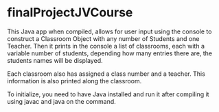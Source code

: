# finalProjectJVCourse

This Java app when compiled, allows for user input using the console to construct a Classroom Object with any number of Students and one Teacher.
Then it prints in the console a list of classrooms, each with a variable number of students, depending how many entries there are, the students names will be displayed.

Each classroom also has assigned a class number and a teacher. This information is also printed along the classroom.

To initialize, you need to have Java installed and run it after compiling it using javac and java on the command.